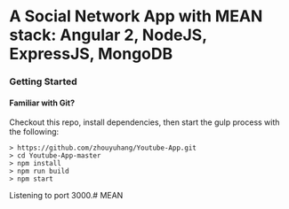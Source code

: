 # A Social Network App with MEAN stack: Angular 2, NodeJS, ExpressJS, MongoDB


### Getting Started


#### Familiar with Git?
Checkout this repo, install dependencies, then start the gulp process with the following:

```
> https://github.com/zhouyuhang/Youtube-App.git
> cd Youtube-App-master
> npm install
> npm run build
> npm start
```
Listening to port 3000.# MEAN
